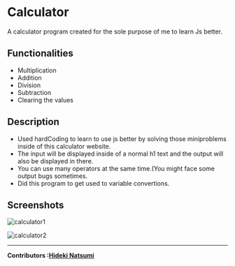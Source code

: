 # Calculator
A calculator program created  for the sole purpose of me to learn Js better.

Functionalities
-
<ul>
   <li>Multiplication</li>
   <li>Addition</li>
   <li>Division</li>
   <li>Subtraction</li>
   <li>Clearing the values</li>
</ul>

Description
-
<ul>
   
<li>Used hardCoding to learn to use js better by solving those miniproblems inside of this calculator website.</li>
<li>The input will be displayed inside of a normal h1 text and the output will also be displayed in there.</li>
<li>You can use many operators at the same time.(You might face some output bugs sometimes.</li>
<li>Did this program to get used to variable convertions.</li>
</ul>

Screenshots
-

![calculator1](https://user-images.githubusercontent.com/96385473/197256531-10ff53c6-b892-4eb1-8afa-6c3baa78e721.png)

![calculator2](https://user-images.githubusercontent.com/96385473/197256534-1c2fd73b-13c5-4f0c-a90e-eb6ceef2d566.png)



---
<strong>Contributors :[Hideki Natsumi](https://github.com/HidekiNatsumi) 
